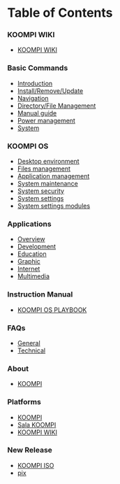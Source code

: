<!--**Table of Contents**

## Introduction

- [Computer Hardware](/en/Introduction/Computer_Hardware.md)
- [Computer Software](/en/Introduction/Computer_Software.md)
- [Operating Systems]()
- [Applications]()
- [Internet]()
- [Security]()  
-->
# Table of Contents

### KOOMPI WIKI
- [KOOMPI WIKI](/en/index.md)

### Basic Commands
- [Introduction](/en/Commands/introduction.md)
- [Install/Remove/Update](/en/Commands/install_remove_commands.md)
- [Navigation](/en/Commands/navigation_command.md)
- [Directory/File Management](/en/Commands/directory_file_management.md)
- [Manual guide](/en/Commands/manual_guide_command.md)
- [Power management](/en/Commands/power_management.md)
- [System](/en/Commands/system_command.md)


### KOOMPI OS

- [Desktop environment](/en/KOOMPI_OS/Desktop_environment.md)
- [Files management](/en/KOOMPI_OS/File_management.md)
- [Application management](/en/KOOMPI_OS/Application_management.md)
- [System maintenance](/en/KOOMPI_OS/System_maintenance.md)
- [System security](/en/KOOMPI_OS/System_security.md)
- [System settings](/en/KOOMPI_OS/System_setting.md)
- [System settings modules](/en/KOOMPI_OS/System_module.md)
<!--- [Network management]()-->
<!--- [Login screen]() -->

### Applications

- [Overview](/en/Applications/Overviews.md)
- [Development](/en/Applications/Development.md)
- [Education](/en/Applications/Education.md)
- [Graphic](/en/Applications/Graphic.md)
- [Internet](/en/Applications/Internet.md)
- [Multimedia](/en/Applications/Multimedia.md)
<!---

- [Office](/en/Applications/Office.md)
- [Settings](/en/Applications/Settings.md)
- [System](/en/Applications/System.md)
- [Utilities](/en/Applications/Utilities.md)
--->

<!--
## Development

- [Overview](/en/Development/Overview.md)
- [Internet & Browser]()
- [Office suites]()
- [Graphic and videos]()
- [Audio and recodining]()
- [Software Development]()
- [System settings]()
-->

### Instruction Manual

- [KOOMPI OS PLAYBOOK](/en/Documentation/KOOMPI_OS_PLAYBOOK.md)

### FAQs

- [General](/en/FAQs/General.md)
- [Technical](/en/FAQs/Technical.md)

### About
- [KOOMPI](/en/About_Us/KOOMPI.md)


### Platforms
- [KOOMPI](https://koompi.com/)
- [Sala KOOMPI](https://sala.koompi.com)
- [KOOMPI WIKI](https://wiki.koompi.org)

### New Release

- [KOOMPI ISO](/en/New_Release/ISO.md)
- [pix]()

<!--
## About
- [KOOMPI](https://koompi.com)
-->